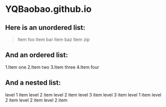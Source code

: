 # YQBaobao.github.io
## Here is an unordered list:
 >Item foo
 >Item bar
 >Item baz
 >Item zip
## And an ordered list:
 1.Item one
 2.Item two
 3.Item three
 4.Item four
## And a nested list:
level 1 item
level 2 item
level 2 item
level 3 item
level 3 item
level 1 item
level 2 item
level 2 item
level 2 item
